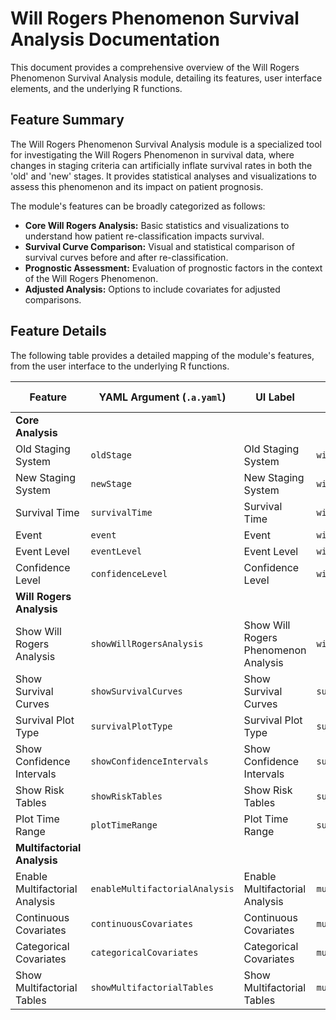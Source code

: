 # Will Rogers Phenomenon Survival Analysis Documentation

This document provides a comprehensive overview of the Will Rogers Phenomenon Survival Analysis module, detailing its features, user interface elements, and the underlying R functions.

## Feature Summary

The Will Rogers Phenomenon Survival Analysis module is a specialized tool for investigating the Will Rogers Phenomenon in survival data, where changes in staging criteria can artificially inflate survival rates in both the 'old' and 'new' stages. It provides statistical analyses and visualizations to assess this phenomenon and its impact on patient prognosis.

The module's features can be broadly categorized as follows:

*   **Core Will Rogers Analysis:** Basic statistics and visualizations to understand how patient re-classification impacts survival.
*   **Survival Curve Comparison:** Visual and statistical comparison of survival curves before and after re-classification.
*   **Prognostic Assessment:** Evaluation of prognostic factors in the context of the Will Rogers Phenomenon.
*   **Adjusted Analysis:** Options to include covariates for adjusted comparisons.

## Feature Details

The following table provides a detailed mapping of the module's features, from the user interface to the underlying R functions.

| Feature                          | YAML Argument (`.a.yaml`)      | UI Label                               | Results Section (`.r.yaml`)         | R Function (`.b.R`)                  |
| -------------------------------- | ------------------------------ | -------------------------------------- | ----------------------------------- | ------------------------------------ |
| **Core Analysis**                |                                |                                        |                                     |                                      |
| Old Staging System               | `oldStage`                     | Old Staging System                     | `willRogersOverview`                | `.calculateWillRogers`               |
| New Staging System               | `newStage`                     | New Staging System                     | `willRogersOverview`                | `.calculateWillRogers`               |
| Survival Time                    | `survivalTime`                 | Survival Time                          | `willRogersOverview`                | `.calculateWillRogers`               |
| Event                            | `event`                        | Event                                  | `willRogersOverview`                | `.calculateWillRogers`               |
| Event Level                      | `eventLevel`                   | Event Level                            | `willRogersOverview`                | `.calculateWillRogers`               |
| Confidence Level                 | `confidenceLevel`              | Confidence Level                       | `willRogersOverview`                | `.calculateWillRogers`               |
| **Will Rogers Analysis**         |                                |                                        |                                     |                                      |
| Show Will Rogers Analysis        | `showWillRogersAnalysis`       | Show Will Rogers Phenomenon Analysis   | `willRogersAnalysis`                | `.analyzeWillRogers`                 |
| Show Survival Curves             | `showSurvivalCurves`           | Show Survival Curves                   | `survivalCurves`                    | `.plotSurvivalCurves`                |
| Survival Plot Type               | `survivalPlotType`             | Survival Plot Type                     | `survivalCurves`                    | `.plotSurvivalCurves`                |
| Show Confidence Intervals        | `showConfidenceIntervals`      | Show Confidence Intervals              | `survivalCurves`                    | `.plotSurvivalCurves`                |
| Show Risk Tables                 | `showRiskTables`               | Show Risk Tables                       | `survivalCurves`                    | `.plotSurvivalCurves`                |
| Plot Time Range                  | `plotTimeRange`                | Plot Time Range                        | `survivalCurves`                    | `.plotSurvivalCurves`                |
| **Multifactorial Analysis**      |                                |                                        |                                     |                                      |
| Enable Multifactorial Analysis   | `enableMultifactorialAnalysis` | Enable Multifactorial Analysis         | `multifactorialResults`             | `.performMultifactorialAnalysis`     |
| Continuous Covariates            | `continuousCovariates`         | Continuous Covariates                  | `multifactorialResults`             | `.performMultifactorialAnalysis`     |
| Categorical Covariates           | `categoricalCovariates`        | Categorical Covariates                 | `multifactorialResults`             | `.performMultifactorialAnalysis`     |
| Show Multifactorial Tables       | `showMultifactorialTables`     | Show Multifactorial Tables             | `multifactorialResults`             | `.performMultifactorialAnalysis`     |